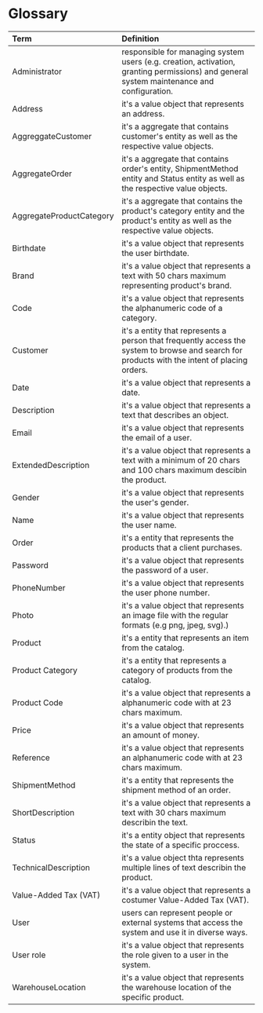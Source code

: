 # Glossary #

| **Term**              | **Definition**                                                                        |
|:----------------------| :----------------------------------------------------------------------------------- |
| Administrator         | responsible for managing system users (e.g. creation, activation, granting permissions) and general system maintenance and configuration.          
| Address               | it's a value object that represents an address.
| AggreggateCustomer    | it's a aggregate that contains customer's entity as well as the respective value objects.
| AggregateOrder        | it's a aggregate that contains order's entity, ShipmentMethod entity and Status entity as well as the respective value objects.
| AggregateProductCategory| it's a aggregate that contains the product's category entity and the product's entity as well as the respective value objects.
| Birthdate             | it's a value object that represents the user birthdate.
| Brand                 | it's a value object that represents a text with 50 chars maximum representing product's brand. 
| Code                  | it's a value object that represents the alphanumeric code of a category.
| Customer              | it's a entity that represents a person that frequently access the system to browse and search for products with the intent of placing orders.
| Date                  | it's a value object that represents a date.
| Description           | it's a value object that represents a text that describes an object. 
| Email                 | it's a value object that represents the email of a user.
| ExtendedDescription   | it's a value object that represents a text  with a minimum of 20 chars and 100 chars maximum descibin the product. 
| Gender                | it's a value object that represents the user's gender.
| Name                  | it's a value object that represents the user name.
| Order                 | it's a entity that represents the products that a client purchases. 
| Password              | it's a value object that represents the password of a user.
| PhoneNumber           | it's a value object that represents the user phone number.
| Photo                 | it's a value object that represents an image file with the regular formats (e.g png, jpeg, svg).)
| Product               | it's a entity that represents an item from the catalog.
| Product Category      | it's a entity that represents a category of products from the catalog.
| Product Code          | it's a value object that represents a alphanumeric code with at 23 chars maximum.
| Price                 | it's a value object that represents an amount of money.
| Reference             | it's a value object that represents an alphanumeric code with at 23 chars maximum.
| ShipmentMethod        | it's a entity that represents the shipment method of an order.
| ShortDescription      | it's a value object that represents a text with 30 chars maximum describin the text.
| Status                | it's a entity object that represents the state of a specific proccess.
| TechnicalDescription  | it's a value object thta represents multiple lines of text describin the product.
| Value-Added Tax (VAT) | it's a value object that represents a costumer Value-Added Tax (VAT).
| User                  | users can represent people or external systems that access the system and use it in diverse ways.
| User role             | it's a value object that represents the role given to a user in the system.
| WarehouseLocation     | it's a value object that represents the warehouse location of the specific product.


